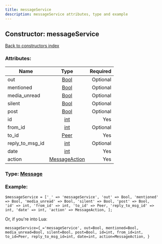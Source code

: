 ```yaml
---
title: messageService
description: messageService attributes, type and example
---
```

## Constructor: messageService  
[Back to constructors index](index.md)



### Attributes:

| Name     |    Type       | Required |
|----------|:-------------:|---------:|
|out|[Bool](../types/Bool.md) | Optional|
|mentioned|[Bool](../types/Bool.md) | Optional|
|media\_unread|[Bool](../types/Bool.md) | Optional|
|silent|[Bool](../types/Bool.md) | Optional|
|post|[Bool](../types/Bool.md) | Optional|
|id|[int](../types/int.md) | Yes|
|from\_id|[int](../types/int.md) | Optional|
|to\_id|[Peer](../types/Peer.md) | Yes|
|reply\_to\_msg\_id|[int](../types/int.md) | Optional|
|date|[int](../types/int.md) | Yes|
|action|[MessageAction](../types/MessageAction.md) | Yes|



### Type: [Message](../types/Message.md)


### Example:

```
$messageService = ['_' => 'messageService', 'out' => Bool, 'mentioned' => Bool, 'media_unread' => Bool, 'silent' => Bool, 'post' => Bool, 'id' => int, 'from_id' => int, 'to_id' => Peer, 'reply_to_msg_id' => int, 'date' => int, 'action' => MessageAction, ];
```  

Or, if you're into Lua:  


```
messageService={_='messageService', out=Bool, mentioned=Bool, media_unread=Bool, silent=Bool, post=Bool, id=int, from_id=int, to_id=Peer, reply_to_msg_id=int, date=int, action=MessageAction, }

```


